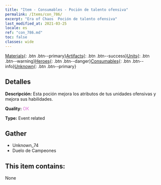 ```yaml
---
title: "Item - Consumables - Poción de talento ofensiva"
permalink: /Items/con_786/
excerpt: "Era of Chaos  Poción de talento ofensiva"
last_modified_at: 2021-03-25
locale: es
ref: "con_786.md"
toc: false
classes: wide
---
```

 [Materials](/es/Items/){: .btn .btn--primary}[Artifacts](/es/Items/Artifacts/){: .btn .btn--success}[Units](/es/Items/Units/){: .btn .btn--warning}[Heroes](/es/Items/Heroes/){: .btn .btn--danger}[Consumables](/es/Items/Consumables/){: .btn .btn--info}[Unknown](/es/Items/Unknown/){: .btn .btn--primary}

## Detalles
 **Descripción:** Esta poción mejora los atributos de tus unidades ofensivas y mejora sus habilidades.

 **Quality:** <span style="color: #DA70D6">OK</span>

 **Type:** Event related

## Gather

*    Unknown_74 
*    Duelo de Campeones 

## This item contains:

  None

